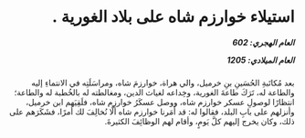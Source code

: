 <h1 dir="rtl">استيلاء خوارزم شاه على بلاد الغورية .</h1>

<h5 dir="rtl">العام الهجري:  602

العام الميلادي: 1205

</h5>

<p dir="rtl">بعد مُكاتَبةِ الحُسَينِ بنِ خرميل، والي هراة، خوارزمَ شاه، ومراسَلَتِه في الانتماءِ إليه والطاعة له، تَرَكَ طاعةَ الغورية، وخِداعه لغياث الدين، ومغالطته له بالخُطبة له والطاعة؛ انتظارًا لوصولِ عسكر خوارزم شاه، ووصل عسكَرُ خوارزم شاه، فلَقِيَهم ابن خرميل، وأنزلهم على بابِ البلد، فقالوا له: قد أَمَرنا خوارزم شاه ألَّا نُخالِفَ لك أمرًا، فشَكَرَهم على ذلك، وكان يخرج إليهم كلَّ يَومٍ، وأقام لهم الوظائِفَ الكثيرةَ.</p></br>
